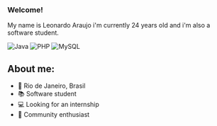 ### Welcome!

My name is Leonardo Araujo i'm currently 24 years old and i'm also a software student.

![Java](https://img.shields.io/badge/java-%23ED8B00.svg?style=for-the-badge&logo=java&logoColor=white)
![PHP](https://img.shields.io/badge/php-%23777BB4.svg?style=for-the-badge&logo=php&logoColor=white)
![MySQL](https://img.shields.io/badge/mysql-%2300f.svg?style=for-the-badge&logo=mysql&logoColor=white)

## About me:

- 📍 Rio de Janeiro, Brasil
- 📚 Software student
- 💻 Looking for an internship
- 💜 Community enthusiast
